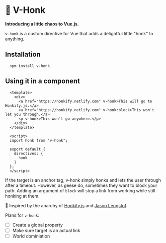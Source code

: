 # 🦆 V-Honk

**Introducing a little chaos to Vue.js.**

`v-honk` is a custom directive for Vue that adds a delightful little "honk" to anything.

## Installation

```
  npm install v-honk
```

## Using it in a component

```
  <template>
    <div>
      <a href="https://honkify.netlify.com" v-honk>This will go to Honkify.js.</a>
      <a href="https://honkify.netlify.com" v-honk:block>This won't let you through.</a>
      <p v-honk>This won't go anywhere.</p>
    </div>
  </template>

  <script>
  import honk from "v-honk";

  export default {
    directives: {
      honk
    }
  };
  </script>
```

If the target is an anchor tag, v-honk simply honks and lets the user through after a timeout. However, as geese do, sometimes they want to block your path. Adding an argument of `block` will stop a link from working while still honking at them.

💚 Inspired by the anarchy of [Honkify.js](https://honkify.netlify.com) and [Jason Lengstof](https://lengstorf.com/).

Plans for `v-honk`:
- [ ] Create a global property
- [ ] Make sure target is an actual link
- [ ] World dominiation
